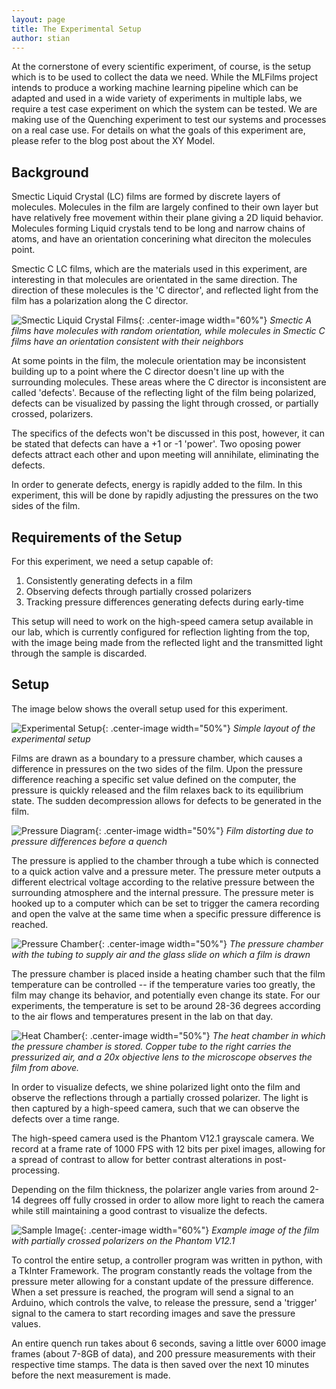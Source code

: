 ```yaml
---
layout: page
title: The Experimental Setup
author: stian
---
```


At the cornerstone of every scientific experiment, of course, is the setup which is to be used to collect the data we need. While the MLFilms project intends to produce a working machine learning pipeline which can be adapted and used in a wide variety of experiments in multiple labs, we require a test case experiment on which the system can be tested. We are making use of the Quenching experiment to test our systems and processes on a real case use. For details on what the goals of this experiment are, please refer to the blog post about the XY Model.

## Background

Smectic Liquid Crystal (LC) films are formed by discrete layers of molecules. Molecules in the film are largely confined to their own layer but have relatively free movement within their plane giving a 2D liquid behavior. Molecules forming Liquid crystals tend to be long and narrow chains of atoms, and have an orientation concerining what direciton the molecules point. 

Smectic C LC films, which are the materials used in this experiment, are interesting in that molecules are orientated in the same direction. The direction of these molecules is the 'C director', and reflected light from the film has a polarization along the C director. 

![Smectic Liquid Crystal Films](/assets/images/setup/film_types.png "Smectic Liquid Crystal Films"){: .center-image width="60%"}
*Smectic A films have molecules with random orientation, while molecules in Smectic C films have an orientation consistent with their neighbors*

At some points in the film, the molecule orientation may be inconsistent building up to a point where the C director doesn't line up with the surrounding molecules. These areas where the C director is inconsistent are called 'defects'. Because of the reflecting light of the film being polarized, defects can be visualized by passing the light through crossed, or partially crossed, polarizers.  
 
The specifics of the defects won't be discussed in this post, however, it can be stated that defects can have a +1 or -1 'power'. Two oposing power defects attract each other and upon meeting will annihilate, eliminating the defects. 

In order to generate defects, energy is rapidly added to the film. In this experiment, this will be done by rapidly adjusting the pressures on the two sides of the film. 

## Requirements of the Setup

For this experiment, we need a setup capable of:

1. Consistently generating defects in a film
2. Observing defects through partially crossed polarizers
3. Tracking pressure differences generating defects during early-time

This setup will need to work on the high-speed camera setup available in our lab, which is currently configured for reflection lighting from the top, with the image being made from the reflected light and the transmitted light through the sample is discarded. 

## Setup

The image below shows the overall setup used for this experiment.

![Experimental Setup](/assets/images/setup/setup_sketch.png "Experimental Setup"){: .center-image width="50%"}
*Simple layout of the experimental setup*

Films are drawn as a boundary to a pressure chamber, which causes a difference in pressures on the two sides of the film. Upon the pressure difference reaching a specific set value defined on the computer, the pressure is quickly released and the film relaxes back to its equilibrium state. The sudden decompression allows for defects to be generated in the film.

![Pressure Diagram](/assets/images/setup/PressureDiagram.png "Pressure Diagram"){: .center-image width="50%"}
*Film distorting due to pressure differences before a quench*

The pressure is applied to the chamber through a tube which is connected to a quick action valve and a pressure meter. The pressure meter outputs a different electrical voltage according to the relative pressure between the surrounding atmosphere and the internal pressure. The pressure meter is hooked up to a computer which can be set to trigger the camera recording and open the valve at the same time when a specific pressure difference is reached. 

![Pressure Chamber](/assets/images/setup/PressureChamber.jpg "Pressure Chamber"){: .center-image width="50%"}
*The pressure chamber with the tubing to supply air and the glass slide on which a film is drawn*

The pressure chamber is placed inside a heating chamber such that the film temperature can be controlled -- if the temperature varies too greatly, the film may change its behavior, and potentially even change its state. For our experiments, the temperature is set to be around 28-36 degrees according to the air flows and temperatures present in the lab on that day. 

![Heat Chamber](/assets/images/setup/HeatChamber.jpg "Heat Chamber"){: .center-image width="50%"}
*The heat chamber in which the pressure chamber is stored. Copper tube to the right carries the pressurized air, and a 20x objective lens to the microscope observes the film from above.*

In order to visualize defects, we shine polarized light onto the film and observe the reflections through a partially crossed polarizer. The light is then captured by a high-speed camera, such that we can observe the defects over a time range. 

The high-speed camera used is the Phantom V12.1 grayscale camera. We record at a frame rate of 1000 FPS with 12 bits per pixel images,  allowing for a spread of contrast to allow for better contrast alterations in post-processing. 

Depending on the film thickness, the polarizer angle varies from around 2-14 degrees off fully crossed in order to allow more light to reach the camera while still maintaining a good contrast to visualize the defects. 

![Sample Image](/assets/images/setup/2019-06-04_s2_5900RAW.jpg "Sample Image"){: .center-image width="60%"}
*Example image of the film with partially crossed polarizers on the Phantom V12.1*

To control the entire setup, a controller program was written in python, with a TkInter Framework. The program constantly reads the voltage from the pressure meter allowing for a constant update of the pressure difference. When a set pressure is reached, the program will send a signal to an Arduino, which controls the valve, to release the pressure, send a 'trigger' signal to the camera to start recording images and save the pressure values.

An entire quench run takes about 6 seconds, saving a little over 6000 image frames (about 7-8GB of data), and 200 pressure measurements with their respective time stamps. The data is then saved over the next 10 minutes before the next measurement is made. 





















